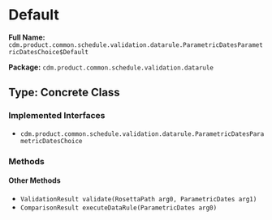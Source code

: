 # Default

**Full Name:** `cdm.product.common.schedule.validation.datarule.ParametricDatesParametricDatesChoice$Default`

**Package:** `cdm.product.common.schedule.validation.datarule`

## Type: Concrete Class

### Implemented Interfaces

- `cdm.product.common.schedule.validation.datarule.ParametricDatesParametricDatesChoice`

### Methods

#### Other Methods

- `ValidationResult validate(RosettaPath arg0, ParametricDates arg1)`
- `ComparisonResult executeDataRule(ParametricDates arg0)`

